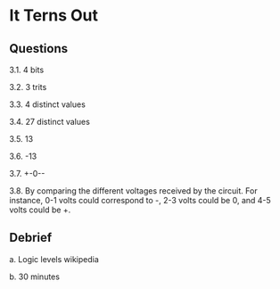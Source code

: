 # It Terns Out

## Questions

3.1. 4 bits

3.2. 3 trits

3.3. 4 distinct values

3.4. 27 distinct values

3.5. 13

3.6. -13

3.7. +-0--

3.8. By comparing the different voltages received by the circuit. For instance, 0-1 volts could correspond
to -, 2-3 volts could be 0, and 4-5 volts could be +.

## Debrief

a. Logic levels wikipedia

b. 30 minutes
